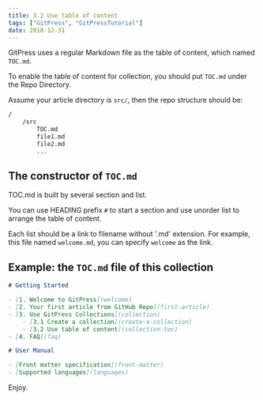 ```yaml
---
title: 3.2 Use table of content
tags: ["GitPress", "GitPressTutorial"]
date: 2018-12-31
---
```


GitPress uses a regular Markdown file as the table of content, which named `TOC.md`.

To enable the table of content for collection, you should put `TOC.md` under the Repo Directory.

Assume your article directory is `src/`, then the repo structure should be:

```bash
/ 
    /src
        TOC.md
        file1.md
        file2.md
        ... 
```

## The constructor of `TOC.md`

TOC.md is built by several section and list.

You can use HEADING prefix `#` to start a section and use unorder list to arrange the table of content.

Each list should be a link to filename without '.md' extension. For example, this file named `welcome.md`, you can specify `welcome` as the link.

## Example: the `TOC.md` file of this collection

```markdown
# Getting Started

- [1. Welcome to GitPress](welcome)
- [2. Your first article from GitHub Repo](first-article)
- [3. Use GitPress Collections](collection)
    - [3.1 Create a collection](create-a-collection)
    - [3.2 Use table of content](collection-toc)
- [4. FAQ](faq)

# User Manual

- [Front matter specification](front-matter)
- [Supported languages](languages)
```

Enjoy.

